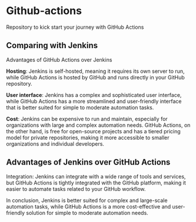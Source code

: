 # Github-actions

Repository to kick start your journey with GitHub Actions

## Comparing with Jenkins
Advantages of GitHub Actions over Jenkins

**Hosting**: Jenkins is self-hosted, meaning it requires its own server to run, while GitHub Actions is hosted by GitHub and runs directly in your GitHub repository.

**User interface**: Jenkins has a complex and sophisticated user interface, while GitHub Actions has a more streamlined and user-friendly interface that is better suited for simple to moderate automation tasks.

**Cost**: Jenkins can be expensive to run and maintain, especially for organizations with large and complex automation needs. GitHub Actions, on the other hand, is free for open-source projects and has a tiered pricing model for private repositories, making it more accessible to smaller organizations and individual developers.

## Advantages of Jenkins over GitHub Actions
Integration: Jenkins can integrate with a wide range of tools and services, but GitHub Actions is tightly integrated with the GitHub platform, making it easier to automate tasks related to your GitHub workflow.

In conclusion, Jenkins is better suited for complex and large-scale automation tasks, while GitHub Actions is a more cost-effective and user-friendly solution for simple to moderate automation needs.
